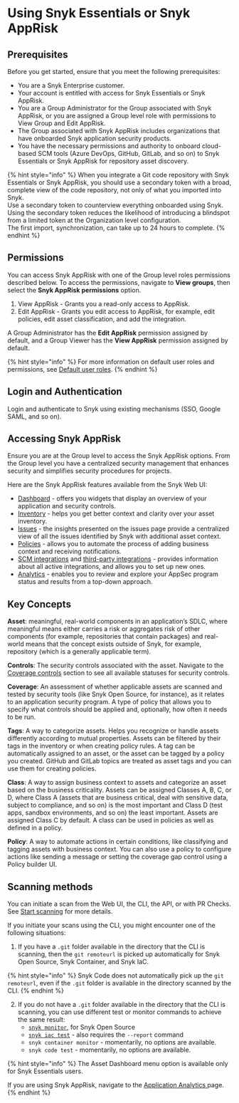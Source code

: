 # Using Snyk Essentials or Snyk AppRisk

## Prerequisites

Before you get started, ensure that you meet the following prerequisites:&#x20;

* You are a Snyk Enterprise customer.
* Your account is entitled with access for Snyk Essentials or Snyk AppRisk.
* You are a Group Administrator for the Group associated with Snyk AppRisk, or you are assigned a Group level role with permissions to View Group and Edit AppRisk.&#x20;
* The Group associated with Snyk AppRisk includes organizations that have onboarded Snyk application security products.
* You have the necessary permissions and authority to onboard cloud-based SCM tools (Azure DevOps, GitHub, GitLab, and so on) to Snyk Essentials or Snyk AppRisk for repository asset discovery.

{% hint style="info" %}
When you integrate a Git code repository with Snyk Essentials or Snyk AppRisk, you should use a secondary token with a broad, complete view of the code repository, not only of what you imported into Snyk. \
Use a secondary token to counterview everything onboarded using Snyk. \
Using the secondary token reduces the likelihood of introducing a blindspot from a limited token at the Organization level configuration. \
The first import, synchronization, can take up to 24 hours to complete.
{% endhint %}

## Permissions

You can access Snyk AppRisk with one of the Group level roles permissions described below. To access the permissions, navigate to **View groups**, then select the **Snyk AppRisk permissions** option.

1. View AppRisk - Grants you a read-only access to AppRisk.
2. Edit AppRisk - Grants you edit access to AppRisk, for example, edit policies, edit asset classification, and add the integration.

A Group Administrator has the **Edit AppRisk** permission assigned by default, and a Group Viewer has the **View AppRisk** permission assigned by default.

{% hint style="info" %}
For more information on default user roles and permissions, see [Default user roles](../../snyk-admin/user-roles/pre-defined-roles.md).
{% endhint %}

## Login and Authentication

Login and authenticate to Snyk using existing mechanisms (SSO, Google SAML, and so on).

## Accessing Snyk AppRisk

Ensure you are at the Group level to access the Snyk AppRisk options. From the Group level you have a centralized security management that enhances security and simplifies security procedures for projects.

Here are the Snyk AppRisk features available from the Snyk Web UI:&#x20;

* [Dashboard](../../getting-started/snyk-web-ui.md#view-the-assets-dashboard) - offers you widgets that display an overview of your application and security controls.
* [Inventory](../../manage-assets/) - helps you get better context and clarity over your asset inventory.
* [Issues](../../manage-risk/prioritize-issues-for-fixing/prioritization-for-snyk-apprisk.md) - the insights presented on the issues page provide a centralized view of all the issues identified by Snyk with additional asset context.
* [Policies](../../manage-risk/policies/assets-policies/) - allows you to automate the process of adding business context and receiving notifications.
* [SCM integrations](../../scm-ide-and-ci-cd-integrations/snyk-scm-integrations/#group-level-snyk-apprisk-scm-integrations) and [third-party integrations](../../manage-risk/snyk-apprisk/integrations-for-snyk-apprisk/connect-a-third-party-integration.md) - provides information about all active integrations, and allows you to set up new ones.
* [Analytics](../../manage-risk/enterprise-analytics/application-analytics.md) - enables you to review and explore your AppSec program status and results from a top-down approach.

## Key Concepts

**Asset**: meaningful, real-world components in an application’s SDLC, where meaningful means either carries a risk or aggregates risk of other components (for example, repositories that contain packages) and real-world means that the concept exists outside of Snyk, for example, repository (which is a generally applicable term).

**Controls**: The security controls associated with the asset. Navigate to the [Coverage controls](../../manage-risk/policies/assets-policies/use-cases-for-policies/coverage-control-policy-use-case.md) section to see all available statuses for security controls.

**Coverage**: An assessment of whether applicable assets are scanned and tested by security tools (like Snyk Open Source, for instance), as it relates to an application security program.  A type of policy that allows you to specify what controls should be applied and, optionally, how often it needs to be run.

**Tags**: A way to categorize assets. Helps you recognize or handle assets differently according to mutual properties. Assets can be filtered by their tags in the inventory or when creating policy rules. A tag can be automatically assigned to an asset, or the asset can be tagged by a policy you created. GitHub and GitLab topics are treated as asset tags and you can use them for creating policies.&#x20;

**Class**: A way to assign business context to assets and categorize an asset based on the business criticality. Assets can be assigned Classes A, B, C, or D, where Class A (assets that are business critical, deal with sensitive data, subject to compliance, and so on) is the most important and Class D (test apps, sandbox environments, and so on) the least important. Assets are assigned Class C by default. A class can be used in policies as well as defined in a policy.

**Policy**: A way to automate actions in certain conditions, like classifying and tagging assets with business context. You can also use a policy to configure actions like sending a message or setting the coverage gap control using a Policy builder UI.

## Scanning methods

You can initiate a scan from the Web UI, the CLI, the API, or with PR Checks. See [Start scanning](../start-scanning.md) for more details.

If you initiate your scans using the CLI, you might encounter one of the following situations:

1. If you have a `.git` folder available in the directory that the CLI is scanning, then the `git remoteurl` is picked up automatically for Snyk Open Source, Snyk Container, and Snyk IaC.&#x20;

{% hint style="info" %}
Snyk Code does not automatically pick up the `git remoteurl`, even if the `.git` folder is available in the directory scanned by the CLI.
{% endhint %}

2. If you do not have a `.git` folder available in the directory that the CLI is scanning, you can use different test or monitor commands to achieve the same result:
   * [`snyk monitor`](../../snyk-cli/commands/monitor.md#remote-repo-url-less-than-url-greater-than), for Snyk Open Source
   * [`snyk iac test`](../../snyk-cli/commands/iac-test.md#remote-repo-url-less-than-url-greater-than) - also requires the `--report` command
   * `snyk container monitor` - momentarily, no options are available.
   * `snyk code test` - momentarily, no options are available.

{% hint style="info" %}
The Asset Dashboard menu option is available only for Snyk Essentials users.&#x20;

If you are using Snyk AppRisk, navigate to the [Application Analytics ](../../manage-risk/enterprise-analytics/application-analytics.md)page.
{% endhint %}
